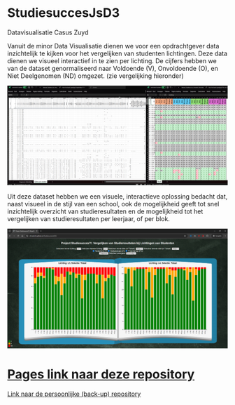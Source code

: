 # StudiesuccesJsD3
Datavisualisatie Casus Zuyd

Vanuit de minor Data Visualisatie dienen we voor een opdrachtgever data inzichtelijk te kijken voor het vergelijken van studenten lichtingen.
Deze data dienen we visueel interactief in te zien per lichting. De cijfers hebben we van de dataset genormaliseerd naar Voldoende (V), Onvoldoende (O), en Niet Deelgenomen (ND) omgezet. (zie vergelijking hieronder)

<img src="img/readme/datanormalisatie1.png" width="1000" alt="data normalisatie" />

Uit deze dataset hebben we een visuele, interactieve oplossing bedacht dat, naast visueel in de stijl van een school, ook de mogelijkheid geeft tot snel inzichtelijk overzicht van studieresultaten en de mogelijkheid tot het vergelijken van studieresultaten per leerjaar, of per blok.

<img src="img/readme/finalproduct.png" width="1000" alt="Voorbeeld hoe het er op een standaard 16:9 desktop scherm uit ziet." />

# [Pages link naar deze repository](https://chrisduhh.github.io/StudiesuccesJsD3/)

[Link naar de persoonlijke (back-up) repository](https://github.com/chrisduhh/StudiesuccesJsD3)
